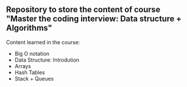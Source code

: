 ## Repository to store the content of course "Master the coding interview: Data structure + Algorithms"

Content learned in the course:
- Big O notation
- Data Structure: Introdution
- Arrays
- Hash Tables
- Stack + Queues